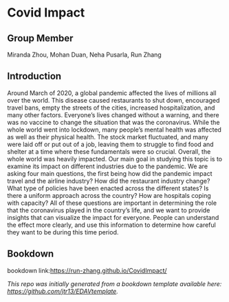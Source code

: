 # Covid Impact 

## Group Member
Miranda Zhou, Mohan Duan, Neha Pusarla, Run Zhang

## Introduction
Around March of 2020, a global pandemic affected the lives of millions all over the world. This disease caused restaurants to shut down, encouraged travel bans, empty the streets of the cities, increased hospitalization, and many other factors. Everyone’s lives changed without a warning, and there was no vaccine to change the situation that was the coronavirus. While the whole world went into lockdown, many people’s mental health was affected as well as their physical health. The stock market fluctuated, and many were laid off or put out of a job, leaving them to struggle to find food and shelter at a time where these fundamentals were so crucial. Overall, the whole world was heavily impacted. Our main goal in studying this topic is to examine its impact on different industries due to the pandemic. We are asking four main questions, the first being how did the pandemic impact travel and the airline industry? How did the restaurant industry change? What type of policies have been enacted across the different states? Is there a uniform approach across the country? How are hospitals coping with capacity? All of these questions are important in determining the role that the coronavirus played in the country’s life, and we want to provide insights that can visualize the impact for everyone. People can understand the effect more clearly, and use this information to determine how careful they want to be during this time period.


## Bookdown
bookdown link:https://run-zhang.github.io/CovidImpact/








*This repo was initially generated from a bookdown template available here: https://github.com/jtr13/EDAVtemplate.*	



